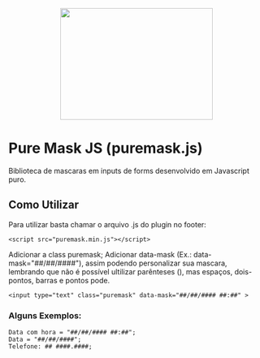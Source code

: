 <p align="center">
  <a href="http://romulobrasil.com">
    <img height="220" width="300" src="http://romulobrasil.com/wp-content/themes/romulobrasil.com/img/logo.png"/>
  </a>
</p>


Pure Mask JS (puremask.js)
==========

Biblioteca de mascaras em inputs de forms desenvolvido em Javascript puro. 


## Como Utilizar

Para utilizar basta chamar o arquivo .js do plugin no footer:

```
<script src="puremask.min.js"></script>
```

Adicionar a class puremask; Adicionar data-mask (Ex.: data-mask="##/##/####"), assim podendo personalizar sua mascara, lembrando que não é possível ultilizar parênteses (), mas espaços, dois-pontos, barras e pontos pode.

```
<input type="text" class="puremask" data-mask="##/##/#### ##:##" >
```

### Alguns Exemplos:

```
Data com hora = "##/##/#### ##:##"; 
Data = "##/##/####";
Telefone: ## ####.####;
```
